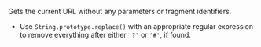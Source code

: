 Gets the current URL without any parameters or fragment identifiers.

- Use `String.prototype.replace()` with an appropriate regular expression to remove everything after either `'?'` or `'#'`, if found.